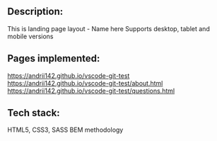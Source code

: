 ## Description: ##
This is landing page layout - Name here
Supports desktop, tablet and mobile versions

## Pages implemented: ##
https://andrii142.github.io/vscode-git-test
<br>
https://andrii142.github.io/vscode-git-test/about.html
https://andrii142.github.io/vscode-git-test/questions.html

## Tech stack: ##
HTML5, CSS3, SASS
BEM methodology
